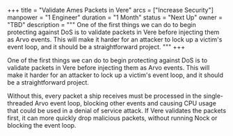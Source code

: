+++
title = "Validate Ames Packets in Vere"
arcs = ["Increase Security"]
manpower = "1 Engineer"
duration = "1 Month"
status = "Next Up"
owner = "TBD"
description = """
One of the first things we can do to begin protecting against DoS is to validate packets in Vere before injecting them as Arvo events.  This will make it harder for an attacker to lock up a victim's event loop, and it should be a straightforward project.
"""
+++

One of the first things we can do to begin protecting against DoS is to validate packets in Vere before injecting them as Arvo events.  This will make it harder for an attacker to lock up a victim's event loop, and it should be a straightforward project.

Without this, every packet a ship receives must be processed in the single-threaded Arvo event loop, blocking other events and causing CPU usage that could be used in a denial of service attack.  If Vere validates the packets first, it can more quickly drop malicious packets, without running Nock or blocking the event loop.

